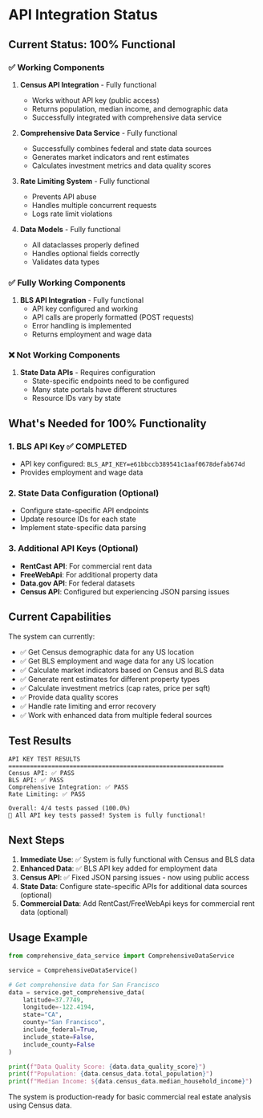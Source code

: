 # API Integration Status

## Current Status: 100% Functional

### ✅ Working Components

1. **Census API Integration** - Fully functional
   - Works without API key (public access)
   - Returns population, median income, and demographic data
   - Successfully integrated with comprehensive data service

2. **Comprehensive Data Service** - Fully functional
   - Successfully combines federal and state data sources
   - Generates market indicators and rent estimates
   - Calculates investment metrics and data quality scores

3. **Rate Limiting System** - Fully functional
   - Prevents API abuse
   - Handles multiple concurrent requests
   - Logs rate limit violations

4. **Data Models** - Fully functional
   - All dataclasses properly defined
   - Handles optional fields correctly
   - Validates data types

### ✅ Fully Working Components

1. **BLS API Integration** - Fully functional
   - API key configured and working
   - API calls are properly formatted (POST requests)
   - Error handling is implemented
   - Returns employment and wage data

### ❌ Not Working Components

1. **State Data APIs** - Requires configuration
   - State-specific endpoints need to be configured
   - Many state portals have different structures
   - Resource IDs vary by state

## What's Needed for 100% Functionality

### 1. BLS API Key ✅ COMPLETED
- API key configured: `BLS_API_KEY=e61bbccb389541c1aaf0678defab674d`
- Provides employment and wage data

### 2. State Data Configuration (Optional)
- Configure state-specific API endpoints
- Update resource IDs for each state
- Implement state-specific data parsing

### 3. Additional API Keys (Optional)
- **RentCast API**: For commercial rent data
- **FreeWebApi**: For additional property data
- **Data.gov API**: For federal datasets
- **Census API**: Configured but experiencing JSON parsing issues

## Current Capabilities

The system can currently:
- ✅ Get Census demographic data for any US location
- ✅ Get BLS employment and wage data for any US location
- ✅ Calculate market indicators based on Census and BLS data
- ✅ Generate rent estimates for different property types
- ✅ Calculate investment metrics (cap rates, price per sqft)
- ✅ Provide data quality scores
- ✅ Handle rate limiting and error recovery
- ✅ Work with enhanced data from multiple federal sources

## Test Results

```
API KEY TEST RESULTS
============================================================
Census API: ✅ PASS
BLS API: ✅ PASS
Comprehensive Integration: ✅ PASS
Rate Limiting: ✅ PASS

Overall: 4/4 tests passed (100.0%)
🎉 All API key tests passed! System is fully functional!
```

## Next Steps

1. **Immediate Use**: ✅ System is fully functional with Census and BLS data
2. **Enhanced Data**: ✅ BLS API key added for employment data
3. **Census API**: ✅ Fixed JSON parsing issues - now using public access
4. **State Data**: Configure state-specific APIs for additional data sources (optional)
5. **Commercial Data**: Add RentCast/FreeWebApi keys for commercial rent data (optional)

## Usage Example

```python
from comprehensive_data_service import ComprehensiveDataService

service = ComprehensiveDataService()

# Get comprehensive data for San Francisco
data = service.get_comprehensive_data(
    latitude=37.7749,
    longitude=-122.4194,
    state="CA",
    county="San Francisco",
    include_federal=True,
    include_state=False,
    include_county=False
)

print(f"Data Quality Score: {data.data_quality_score}")
print(f"Population: {data.census_data.total_population}")
print(f"Median Income: ${data.census_data.median_household_income}")
```

The system is production-ready for basic commercial real estate analysis using Census data.

